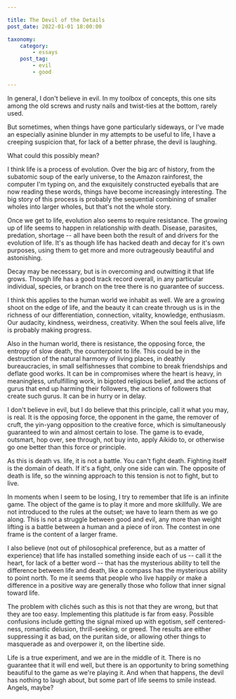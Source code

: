 ```yaml
---

title: The Devil of the Details
post_date: 2022-01-01 18:00:00

taxonomy:
    category:
        - essays
    post_tag:
        - evil
        - good

---
```


In general, I don't believe in evil. In my toolbox of concepts, this one sits among the old screws and rusty nails and twist-ties at the bottom, rarely used. 

But sometimes, when things have gone particularly sideways, or I've made an especially asinine blunder in my attempts to be useful to life, I have a creeping suspicion that, for lack of a better phrase, the devil is laughing. 

What could this possibly mean?

I think life is a process of evolution. Over the big arc of history, from the subatomic soup  of the early universe, to the Amazon rainforest, the computer I'm typing on, and the exquisitely constructed eyeballs that are now reading these words, things have become increasingly interesting. The big story of this process is probably the sequential combining of smaller wholes into larger wholes, but that's not the whole story. 

Once we get to life, evolution also seems to require resistance. The growing up of life seems to happen in relationship with death. Disease, parasites, predation, shortage -- all have been both the result of and drivers for the evolution of life. It's as though life has hacked death and decay for it's own purposes, using them to get more and more outrageously beautiful and astonishing.  

Decay may be necessary, but is in overcoming and outwitting it that life grows. Though life has a good track record overall, in any particular individual, species, or branch on the tree there is no guarantee of success. 

I think this applies to the human world we inhabit as well. We are a growing shoot on the edge of life, and the beauty it can create through us is in the richness of our differentiation, connection, vitality, knowledge, enthusiasm. Our audacity, kindness, weirdness, creativity. When the soul feels alive, life is probably making progress. 

Also in the human world, there is resistance, the opposing force, the entropy of slow death, the counterpoint to life. This could be in the destruction of the natural harmony of living places, in deathly bureaucracies, in small selfishnesses that combine to break friendships and deflate good works. It can be in compromises where the heart is heavy, in meaningless, unfulfilling work, in bigoted religious belief, and the actions of gurus that end up harming their followers, the actions of followers that create such gurus. It can be in hurry or in delay. 

I don't believe in evil, but I do believe that this principle, call it what you may, is real. It is the opposing force, the opponent in the game, the remover of cruft, the yin-yang opposition to the creative force, which is simultaneously guaranteed to win and almost certain to lose. The game is to evade, outsmart, hop over, see through, not buy into, apply Aikido to, or otherwise go one better than this force or principle. 

As this is death vs. life, it is not a battle. You can't fight death. Fighting itself is the domain of death. If it's a fight, only one side can win. The opposite of death is life, so the winning approach to this tension is not to fight, but to live. 

In moments when I seem to be losing, I try to remember that life is an infinite game. The object of the game is to play it more and more skillfully. We are not introduced to the rules at the outset; we have to learn them as we go along. This is not a struggle between good and evil, any more than weight lifting is a battle between a human and a piece of iron. The contest in one frame is the content of a larger frame. 

I also believe (not out of philosophical preference, but as a matter of experience) that life has installed something inside each of us -- call it the heart, for lack of a better word -- that has the mysterious ability to tell the difference between life and death, like a compass has the mysterious ability to point north. To me it seems that people who live happily or make a difference in a positive way are generally those who follow that inner signal toward life. 

The problem with clichés such as this is not that they are wrong, but that they are too easy. Implementing this platitude is far from easy. Possible confusions include getting the signal mixed up with egotism, self centered-ness, romantic delusion, thrill-seeking, or greed. The results are either suppressing it as bad, on the puritan side, or allowing other things to masquerade as and overpower it, on the libertine side. 

Life is a true experiment, and we are in the middle of it. There is no guarantee that it will end well, but there is an opportunity to bring something beautiful to the game as we're playing it. And when that happens, the devil has nothing to laugh about, but some part of life seems to smile instead. Angels, maybe? 

